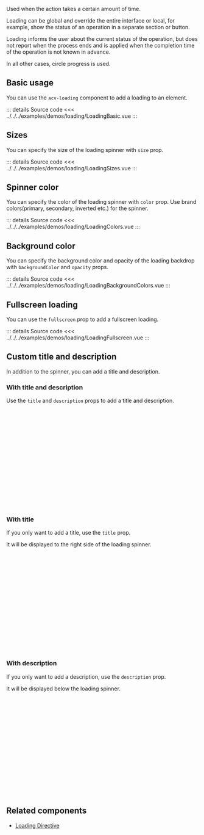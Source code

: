 Used when the action takes a certain amount of time.

Loading can be global and override the entire interface or local, for example, show the status of an operation in a separate section or button.

Loading informs the user about the current status of the operation, but does not report when the process ends and is applied when the completion time of the operation is not known in advance.

In all other cases, circle progress is used.

## Basic usage

You can use the `acv-loading` component to add a loading to an element.

<LoadingBasic />

::: details Source code
<<< ../../../examples/demos/loading/LoadingBasic.vue
:::

## Sizes

You can specify the size of the loading spinner with `size` prop.

<LoadingSizes />

::: details Source code
<<< ../../../examples/demos/loading/LoadingSizes.vue
:::

## Spinner color

You can specify the color of the loading spinner with `color` prop.
Use brand colors(primary, secondary, inverted etc.) for the spinner.

<LoadingColors />

::: details Source code
<<< ../../../examples/demos/loading/LoadingColors.vue
:::

## Background color

You can specify the background color and opacity of the loading backdrop
with `backgroundColor` and `opacity` props.

<LoadingBackgroundColors />

::: details Source code
<<< ../../../examples/demos/loading/LoadingBackgroundColors.vue
:::

## Fullscreen loading

You can use the `fullscreen` prop to add a fullscreen loading.

<LoadingFullscreen />

::: details Source code
<<< ../../../examples/demos/loading/LoadingFullscreen.vue
:::

## Custom title and description

In addition to the spinner, you can add a title and description.

### With title and description

Use the `title` and `description` props to add a title and description.

<div class="acv-position--relative acv-bg-secondary" style="width:256px;height:256px;">
    <LoadingWithContent />
</div>

### With title

If you only want to add a title, use the `title` prop.

It will be displayed to the right side of the loading spinner.

<div class="acv-position--relative acv-bg-secondary" style="width:256px;height:256px;">
    <LoadingWithTitle />
</div>

### With description

If you only want to add a description, use the `description` prop.

It will be displayed below the loading spinner.

<div class="acv-position--relative acv-bg-secondary" style="width:256px;height:256px;">
    <LoadingWithDescription />
</div>

## Related components

- [Loading Directive](/directives/loading)
